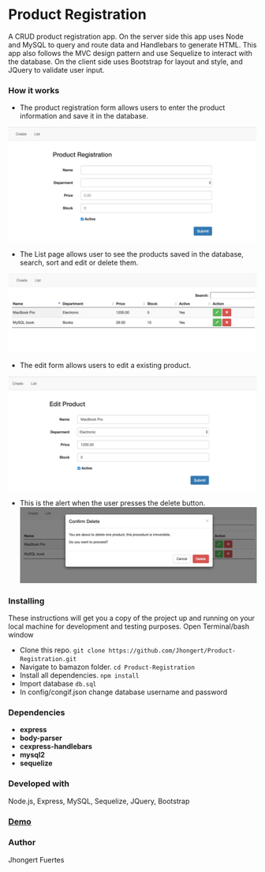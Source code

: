 # Product Registration
A CRUD product registration app. On the server side this app uses Node and MySQL to query and route data and Handlebars to generate HTML. This app also follows the MVC design pattern and use Sequelize to interact with the database. On the client side uses Bootstrap for layout and style, and JQuery to validate user input.

### How it works
- The product registration form allows users to enter the product information and save it in the database.

![Create](https://github.com/Jhongert/Product-Registration/blob/master/public/assets/images/create.jpeg?raw=true)

- The List page allows user to see the products saved in the database, search, sort and edit or delete them.

![Create](https://github.com/Jhongert/Product-Registration/blob/master/public/assets/images/list.jpeg?raw=true)

- The edit form allows users to edit a existing product.

![Create](https://github.com/Jhongert/Product-Registration/blob/master/public/assets/images/edit.jpeg?raw=true)

- This is the alert when the user presses the delete button.
![Create](https://github.com/Jhongert/Product-Registration/blob/master/public/assets/images/delete.jpeg?raw=true)

### Installing
These instructions will get you a copy of the project up and running on your local machine for development and testing purposes.
Open Terminal/bash window
- Clone this repo. `git clone https://github.com/Jhongert/Product-Registration.git`
- Navigate to bamazon folder. `cd Product-Registration`
- Install all dependencies. `npm install`
- Import database `db.sql`
- In config/congif.json change database username and password

### Dependencies
- **express**
- **body-parser** 
- **cexpress-handlebars** 
- **mysql2**
- **sequelize**

### Developed with
Node.js, Express, MySQL, Sequelize, JQuery, Bootstrap

### [Demo](https://salty-earth-12670.herokuapp.com/)

### Author
Jhongert Fuertes
